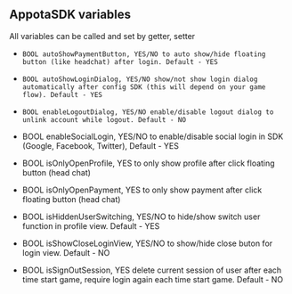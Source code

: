 ## AppotaSDK variables
All variables can be called and set by getter, setter

-     BOOL autoShowPaymentButton, YES/NO to auto show/hide floating button (like headchat) after login. Default - YES
-	  BOOL autoShowLoginDialog, YES/NO show/not show login dialog automatically after config SDK (this will depend on your game flow). Default - YES
-	  BOOL enableLogoutDialog, YES/NO enable/disable logout dialog to unlink account while logout. Default - NO
-    BOOL enableSocialLogin, YES/NO to enable/disable social login in SDK (Google, Facebook, Twitter), Default - YES
-    BOOL isOnlyOpenProfile, YES to only show profile after click floating button (head chat)
-    BOOL isOnlyOpenPayment, YES to only show payment after click floating button (head chat)
-    BOOL isHiddenUserSwitching, YES/NO to hide/show switch user function in profile view. Default - YES
-    BOOL isShowCloseLoginView, YES/NO to show/hide close buton for login view. Default - NO
    
-    BOOL isSignOutSession, YES delete current session of user after each time start game, require login again each time start game. Default - NO
